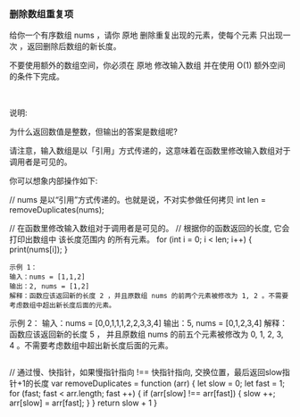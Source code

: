 <!--
 * @Author: your name
 * @Date: 2021-04-28 10:12:28
 * @LastEditTime: 2021-04-28 10:43:24
 * @LastEditors: Please set LastEditors
 * @Description: In User Settings Edit
 * @FilePath: /leecode/删除数组重复项.md
-->
### 删除数组重复项
给你一个有序数组 nums ，请你 原地 删除重复出现的元素，使每个元素 只出现一次 ，返回删除后数组的新长度。

不要使用额外的数组空间，你必须在 原地 修改输入数组 并在使用 O(1) 额外空间的条件下完成。

 

说明:

为什么返回数值是整数，但输出的答案是数组呢?

请注意，输入数组是以「引用」方式传递的，这意味着在函数里修改输入数组对于调用者是可见的。

你可以想象内部操作如下:

// nums 是以“引用”方式传递的。也就是说，不对实参做任何拷贝
int len = removeDuplicates(nums);

// 在函数里修改输入数组对于调用者是可见的。
// 根据你的函数返回的长度, 它会打印出数组中 该长度范围内 的所有元素。
for (int i = 0; i < len; i++) {
    print(nums[i]);
}
```
示例 1：
输入：nums = [1,1,2]
输出：2, nums = [1,2]
解释：函数应该返回新的长度 2 ，并且原数组 nums 的前两个元素被修改为 1, 2 。不需要考虑数组中超出新长度后面的元素。

```
示例 2：
输入：nums = [0,0,1,1,1,2,2,3,3,4]
输出：5, nums = [0,1,2,3,4]
解释：函数应该返回新的长度 5 ， 并且原数组 nums 的前五个元素被修改为 0, 1, 2, 3, 4 。不需要考虑数组中超出新长度后面的元素。
```
```
// 通过慢、快指针，如果慢指针指向 !== 快指针指向, 交换位置，最后返回slow指针+1的长度
var removeDuplicates = function (arr) {
    let slow = 0;
    let fast = 1;
    for (fast; fast < arr.length; fast ++) {
        if (arr[slow] !== arr[fast]) {
            slow ++;
            arr[slow] = arr[fast];
        }
    }
    return slow + 1
}
```